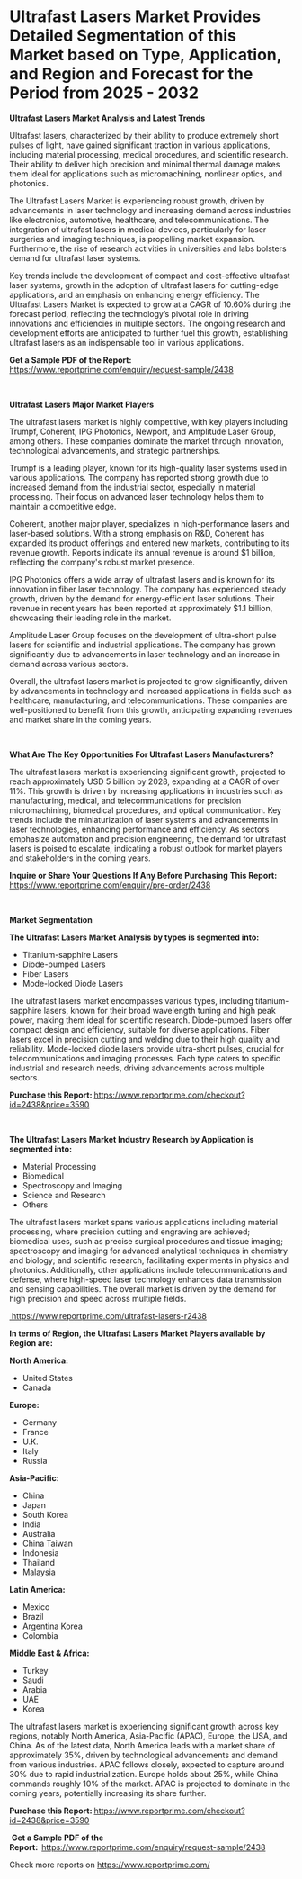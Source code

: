 <p><h1>Ultrafast Lasers Market Provides Detailed Segmentation of this Market based on Type, Application, and Region and Forecast for the Period from 2025 - 2032</h1></p><p><strong>Ultrafast Lasers Market Analysis and Latest Trends</strong></p>
<p><p>Ultrafast lasers, characterized by their ability to produce extremely short pulses of light, have gained significant traction in various applications, including material processing, medical procedures, and scientific research. Their ability to deliver high precision and minimal thermal damage makes them ideal for applications such as micromachining, nonlinear optics, and photonics.</p><p>The Ultrafast Lasers Market is experiencing robust growth, driven by advancements in laser technology and increasing demand across industries like electronics, automotive, healthcare, and telecommunications. The integration of ultrafast lasers in medical devices, particularly for laser surgeries and imaging techniques, is propelling market expansion. Furthermore, the rise of research activities in universities and labs bolsters demand for ultrafast laser systems.</p><p>Key trends include the development of compact and cost-effective ultrafast laser systems, growth in the adoption of ultrafast lasers for cutting-edge applications, and an emphasis on enhancing energy efficiency. The Ultrafast Lasers Market is expected to grow at a CAGR of 10.60% during the forecast period, reflecting the technology’s pivotal role in driving innovations and efficiencies in multiple sectors. The ongoing research and development efforts are anticipated to further fuel this growth, establishing ultrafast lasers as an indispensable tool in various applications.</p></p>
<p><strong>Get a Sample PDF of the Report:&nbsp;</strong> <a href="https://www.reportprime.com/enquiry/request-sample/2438?utm_campaign=2938&utm_medium=2&utm_source=Github&utm_content=ia&utm_term=18032025&utm_id=ultrafast-lasers">https://www.reportprime.com/enquiry/request-sample/2438</a></p>
<p>&nbsp;</p>
<p><strong>Ultrafast Lasers Major Market Players</strong></p>
<p><p>The ultrafast lasers market is highly competitive, with key players including Trumpf, Coherent, IPG Photonics, Newport, and Amplitude Laser Group, among others. These companies dominate the market through innovation, technological advancements, and strategic partnerships.</p><p>Trumpf is a leading player, known for its high-quality laser systems used in various applications. The company has reported strong growth due to increased demand from the industrial sector, especially in material processing. Their focus on advanced laser technology helps them to maintain a competitive edge.</p><p>Coherent, another major player, specializes in high-performance lasers and laser-based solutions. With a strong emphasis on R&D, Coherent has expanded its product offerings and entered new markets, contributing to its revenue growth. Reports indicate its annual revenue is around $1 billion, reflecting the company's robust market presence.</p><p>IPG Photonics offers a wide array of ultrafast lasers and is known for its innovation in fiber laser technology. The company has experienced steady growth, driven by the demand for energy-efficient laser solutions. Their revenue in recent years has been reported at approximately $1.1 billion, showcasing their leading role in the market.</p><p>Amplitude Laser Group focuses on the development of ultra-short pulse lasers for scientific and industrial applications. The company has grown significantly due to advancements in laser technology and an increase in demand across various sectors.</p><p>Overall, the ultrafast lasers market is projected to grow significantly, driven by advancements in technology and increased applications in fields such as healthcare, manufacturing, and telecommunications. These companies are well-positioned to benefit from this growth, anticipating expanding revenues and market share in the coming years.</p></p>
<p>&nbsp;</p>
<p><strong>What Are The Key Opportunities For Ultrafast Lasers Manufacturers?</strong></p>
<p><p>The ultrafast lasers market is experiencing significant growth, projected to reach approximately USD 5 billion by 2028, expanding at a CAGR of over 11%. This growth is driven by increasing applications in industries such as manufacturing, medical, and telecommunications for precision micromachining, biomedical procedures, and optical communication. Key trends include the miniaturization of laser systems and advancements in laser technologies, enhancing performance and efficiency. As sectors emphasize automation and precision engineering, the demand for ultrafast lasers is poised to escalate, indicating a robust outlook for market players and stakeholders in the coming years.</p></p>
<p><strong>Inquire or Share Your Questions If Any Before Purchasing This Report:</strong> <a href="https://www.reportprime.com/enquiry/pre-order/2438?utm_campaign=2938&utm_medium=2&utm_source=Github&utm_content=ia&utm_term=18032025&utm_id=ultrafast-lasers">https://www.reportprime.com/enquiry/pre-order/2438</a></p>
<p>&nbsp;</p>
<p><strong>Market Segmentation</strong></p>
<p><strong>The Ultrafast Lasers Market Analysis by types is segmented into:</strong></p>
<p><ul><li>Titanium-sapphire Lasers</li><li>Diode-pumped Lasers</li><li>Fiber Lasers</li><li>Mode-locked Diode Lasers</li></ul></p>
<p><p>The ultrafast lasers market encompasses various types, including titanium-sapphire lasers, known for their broad wavelength tuning and high peak power, making them ideal for scientific research. Diode-pumped lasers offer compact design and efficiency, suitable for diverse applications. Fiber lasers excel in precision cutting and welding due to their high quality and reliability. Mode-locked diode lasers provide ultra-short pulses, crucial for telecommunications and imaging processes. Each type caters to specific industrial and research needs, driving advancements across multiple sectors.</p></p>
<p><strong>Purchase this Report:&nbsp;</strong><a href="https://www.reportprime.com/checkout?id=2438&price=3590&utm_campaign=2938&utm_medium=2&utm_source=Github&utm_content=ia&utm_term=18032025&utm_id=ultrafast-lasers">https://www.reportprime.com/checkout?id=2438&price=3590</a></p>
<p>&nbsp;</p>
<p><strong>The Ultrafast Lasers Market Industry Research by Application is segmented into:</strong></p>
<p><ul><li>Material Processing</li><li>Biomedical</li><li>Spectroscopy and Imaging</li><li>Science and Research</li><li>Others</li></ul></p>
<p><p>The ultrafast lasers market spans various applications including material processing, where precision cutting and engraving are achieved; biomedical uses, such as precise surgical procedures and tissue imaging; spectroscopy and imaging for advanced analytical techniques in chemistry and biology; and scientific research, facilitating experiments in physics and photonics. Additionally, other applications include telecommunications and defense, where high-speed laser technology enhances data transmission and sensing capabilities. The overall market is driven by the demand for high precision and speed across multiple fields.</p></p>
<p><a href="https://www.reportprime.com/ultrafast-lasers-r2438?utm_campaign=2938&utm_medium=2&utm_source=Github&utm_content=ia&utm_term=18032025&utm_id=ultrafast-lasers">&nbsp;https://www.reportprime.com/ultrafast-lasers-r2438</a></p>
<p><strong>In terms of Region, the Ultrafast Lasers Market Players available by Region are:</strong></p>
<p>
    <p> <strong> North America: </strong>
        <ul>
            <li>United States</li>
            <li>Canada</li>
        </ul>
        </p> 
    <p> <strong> Europe: </strong>
        <ul>
            <li>Germany</li>
            <li>France</li>
            <li>U.K.</li>
            <li>Italy</li>
            <li>Russia</li>
        </ul>
        </p> 
    <p> <strong> Asia-Pacific: </strong>
        <ul>
            <li>China</li>
            <li>Japan</li>
            <li>South Korea</li>
            <li>India</li>
            <li>Australia</li>
            <li>China Taiwan</li>
            <li>Indonesia</li>
            <li>Thailand</li>
            <li>Malaysia</li>
        </ul>
        </p> 
    <p> <strong> Latin America: </strong>
        <ul>
            <li>Mexico</li>
            <li>Brazil</li>
            <li>Argentina Korea</li>
            <li>Colombia</li>
        </ul>
        </p> 
    <p> <strong> Middle East & Africa: </strong>
        <ul>
            <li>Turkey</li>
            <li>Saudi</li>
            <li>Arabia</li>
            <li>UAE</li>
            <li>Korea</li>
        </ul>
    </p>
    </p>
<p><p>The ultrafast lasers market is experiencing significant growth across key regions, notably North America, Asia-Pacific (APAC), Europe, the USA, and China. As of the latest data, North America leads with a market share of approximately 35%, driven by technological advancements and demand from various industries. APAC follows closely, expected to capture around 30% due to rapid industrialization. Europe holds about 25%, while China commands roughly 10% of the market. APAC is projected to dominate in the coming years, potentially increasing its share further.</p></p>
<p><strong>Purchase this Report: </strong><a href="https://www.reportprime.com/checkout?id=2438&price=3590&utm_campaign=2938&utm_medium=2&utm_source=Github&utm_content=ia&utm_term=18032025&utm_id=ultrafast-lasers">https://www.reportprime.com/checkout?id=2438&price=3590</a></p>
<p>&nbsp;<strong>Get a Sample PDF of the Report:&nbsp;&nbsp;</strong><a href="https://www.reportprime.com/enquiry/request-sample/2438?utm_campaign=2938&utm_medium=2&utm_source=Github&utm_content=ia&utm_term=18032025&utm_id=ultrafast-lasers">https://www.reportprime.com/enquiry/request-sample/2438</a></p>
<p><strong></strong></p>
<p>Check more reports on <a href="https://www.reportprime.com/?utm_campaign=2938&utm_medium=2&utm_source=Github&utm_content=ia&utm_term=18032025&utm_id=ultrafast-lasers">https://www.reportprime.com/</a></p>